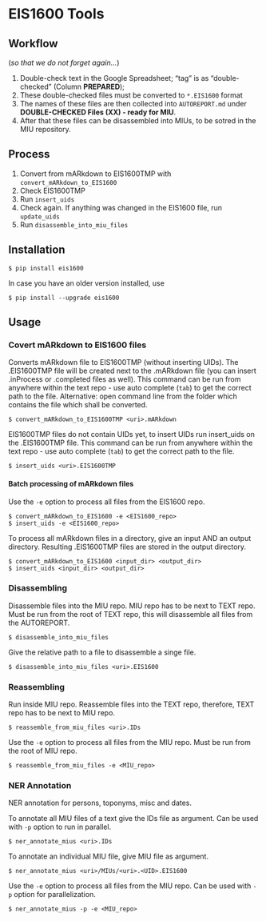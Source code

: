# EIS1600 Tools

## Workflow

(*so that we do not forget again...*)

1. Double-check text in the Google Spreadsheet; “tag” is as “double-checked” (Column **PREPARED**);
2. These double-checked files must be converted to `*.EIS1600` format
3. The names of these files are then collected into `AUTOREPORT.md` under **DOUBLE-CHECKED Files (XX) - ready for MIU**.
4. After that these files can be disassembled into MIUs, to be sotred in the MIU repository.

## Process

1. Convert from mARkdown to EIS1600TMP with `convert_mARkdown_to_EIS1600`
2. Check EIS1600TMP
3. Run `insert_uids`
4. Check again. If anything was changed in the EIS1600 file, run `update_uids`
5. Run `disassemble_into_miu_files`

## Installation
```shell
$ pip install eis1600
```

In case you have an older version installed, use

```shell
$ pip install --upgrade eis1600
```

## Usage

### Covert mARkdown to EIS1600 files

Converts mARkdown file to EIS1600TMP (without inserting UIDs).
The .EIS1600TMP file will be created next to the .mARkdown file (you can insert .inProcess or .completed files as well).
This command can be run from anywhere within the text repo - use auto complete (`tab`) to get the correct path to the file.
Alternative: open command line from the folder which contains the file which shall be converted.
```shell
$ convert_mARkdown_to_EIS1600TMP <uri>.mARkdown
```

EIS1600TMP files do not contain UIDs yet, to insert UIDs run insert_uids on the .EIS1600TMP file.
This command can be run from anywhere within the text repo - use auto complete (`tab`) to get the correct path to the file.
```shell
$ insert_uids <uri>.EIS1600TMP
```

#### Batch processing of mARkdown files

Use the `-e` option to process all files from the EIS1600 repo.
```shell
$ convert_mARkdown_to_EIS1600 -e <EIS1600_repo>
$ insert_uids -e <EIS1600_repo>
```

To process all mARkdown files in a directory, give an input AND an output directory.
Resulting .EIS1600TMP files are stored in the output directory.
```shell
$ convert_mARkdown_to_EIS1600 <input_dir> <output_dir>
$ insert_uids <input_dir> <output_dir>
```

### Disassembling

Disassemble files into the MIU repo. MIU repo has to be next to TEXT repo.
Must be run from the root of TEXT repo, this will disassemble all files from the AUTOREPORT.
```shell
$ disassemble_into_miu_files
```
Give the relative path to a file to disassemble a singe file.
```shell
$ disassemble_into_miu_files <uri>.EIS1600
```

### Reassembling

Run inside MIU repo. Reassemble files into the TEXT repo, therefore, TEXT repo has to be next to MIU repo.
```shell
$ reassemble_from_miu_files <uri>.IDs
```

Use the `-e` option to process all files from the MIU repo. Must be run from the root of MIU repo.
```shell
$ reassemble_from_miu_files -e <MIU_repo>
```

### NER Annotation

NER annotation for persons, toponyms, misc and dates.

To annotate all MIU files of a text give the IDs file as argument.
Can be used with `-p` option to run in parallel.
```shell
$ ner_annotate_mius <uri>.IDs
```

To annotate an individual MIU file, give MIU file as argument.
```shell
$ ner_annotate_mius <uri>/MIUs/<uri>.<UID>.EIS1600
```

Use the `-e` option to process all files from the MIU repo. Can be used with `-p` option for parallelization.
```shell
$ ner_annotate_mius -p -e <MIU_repo>
```
